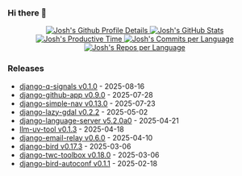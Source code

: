 ### Hi there 👋

<div align="center">
    <a href="https://github.com/vn7n24fzkq/github-profile-summary-cards">
        <picture>
            <source media="(prefers-color-scheme: dark)"
                srcset="http://github-profile-summary-cards.vercel.app/api/cards/profile-details?username=joshuadavidthomas&theme=github_dark">
            <source media="(prefers-color-scheme: light)"
                srcset="http://github-profile-summary-cards.vercel.app/api/cards/profile-details?username=joshuadavidthomas&theme=github">
            <img alt="Josh's Github Profile Details"
                src="http://github-profile-summary-cards.vercel.app/api/cards/profile-details?username=joshuadavidthomas&theme=github">
        </picture>
        <picture>
            <source media="(prefers-color-scheme: dark)"
                srcset="http://github-profile-summary-cards.vercel.app/api/cards/stats?username=joshuadavidthomas&theme=github_dark">
            <source media="(prefers-color-scheme: light)"
                srcset="http://github-profile-summary-cards.vercel.app/api/cards/stats?username=joshuadavidthomas&theme=github">
            <img alt="Josh's GitHub Stats"
                src="http://github-profile-summary-cards.vercel.app/api/cards/stats?username=joshuadavidthomas&theme=github">
        </picture>
        <picture>
            <source media="(prefers-color-scheme: dark)"
                srcset="http://github-profile-summary-cards.vercel.app/api/cards/productive-time?username=joshuadavidthomas&utcOffset=-6.00&theme=github_dark">
            <source media="(prefers-color-scheme: light)"
                srcset="http://github-profile-summary-cards.vercel.app/api/cards/productive-time?username=joshuadavidthomas&utcOffset=-6.00&theme=github">
            <img alt="Josh's Productive Time"
                src="http://github-profile-summary-cards.vercel.app/api/cards/productive-time?username=joshuadavidthomas&utcOffset=-6.00&theme=github">
        </picture>
        <picture>
            <source media="(prefers-color-scheme: dark)"
                srcset="http://github-profile-summary-cards.vercel.app/api/cards/most-commit-language?username=joshuadavidthomas&theme=github_dark">
            <source media="(prefers-color-scheme: light)"
                srcset="http://github-profile-summary-cards.vercel.app/api/cards/most-commit-language?username=joshuadavidthomas&theme=github">
            <img alt="Josh's Commits per Language"
                src="http://github-profile-summary-cards.vercel.app/api/cards/most-commit-language?username=joshuadavidthomas&theme=github">
        </picture>
        <picture>
            <source media="(prefers-color-scheme: dark)"
                srcset="http://github-profile-summary-cards.vercel.app/api/cards/repos-per-language?username=joshuadavidthomas&theme=github_dark">
            <source media="(prefers-color-scheme: light)"
                srcset="http://github-profile-summary-cards.vercel.app/api/cards/repos-per-language?username=joshuadavidthomas&theme=github">
            <img alt="Josh's Repos per Language"
                src="http://github-profile-summary-cards.vercel.app/api/cards/repos-per-language?username=joshuadavidthomas&theme=github">
        </picture>
    </a>
</div>

### Releases

<!-- releases start -->
* [django-q-signals v0.1.0](https://github.com/joshuadavidthomas/django-q-signals/releases/tag/v0.1.0) - 2025-08-16
* [django-github-app v0.9.0](https://github.com/joshuadavidthomas/django-github-app/releases/tag/v0.9.0) - 2025-07-28
* [django-simple-nav v0.13.0](https://github.com/westerveltco/django-simple-nav/releases/tag/v0.13.0) - 2025-07-23
* [django-lazy-gdal v0.2.2](https://github.com/joshuadavidthomas/django-lazy-gdal/releases/tag/v0.2.2) - 2025-05-02
* [django-language-server v5.2.0a0](https://github.com/joshuadavidthomas/django-language-server/releases/tag/v5.2.0a0) - 2025-04-21
* [llm-uv-tool v0.1.3](https://github.com/joshuadavidthomas/llm-uv-tool/releases/tag/v0.1.3) - 2025-04-18
* [django-email-relay v0.6.0](https://github.com/westerveltco/django-email-relay/releases/tag/v0.6.0) - 2025-04-10
* [django-bird v0.17.3](https://github.com/joshuadavidthomas/django-bird/releases/tag/v0.17.3) - 2025-03-06
* [django-twc-toolbox v0.18.0](https://github.com/westerveltco/django-twc-toolbox/releases/tag/v0.18.0) - 2025-03-06
* [django-bird-autoconf v0.1.1](https://github.com/joshuadavidthomas/django-bird-autoconf/releases/tag/v0.1.1) - 2025-02-18
<!-- releases end -->
